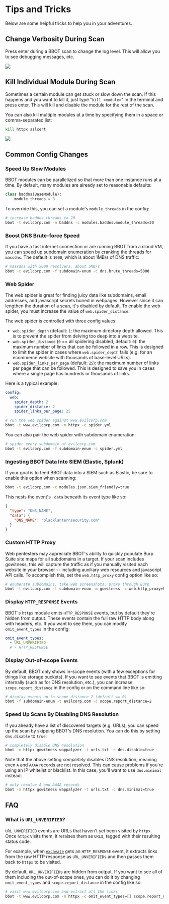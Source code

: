 # Tips and Tricks

Below are some helpful tricks to help you in your adventures.

## Change Verbosity During Scan
Press enter during a BBOT scan to change the log level. This will allow you to see debugging messages, etc.

<img src="https://user-images.githubusercontent.com/20261699/224358855-9411cdc6-68a9-4cc4-828f-e30e4766101a.gif" style="max-width: 45em !important"/>

## Kill Individual Module During Scan
Sometimes a certain module can get stuck or slow down the scan. If this happens and you want to kill it, just type "`kill <module>`" in the terminal and press enter. This will kill and disable the module for the rest of the scan.

You can also kill multiple modules at a time by specifying them in a space or comma-separated list:

```bash
kill httpx sslcert
```

<img src="https://github.com/blacklanternsecurity/bbot/assets/20261699/61ad7123-8879-4c86-afdd-e96d7264b67c" style="max-width: 45em !important"/>

## Common Config Changes

### Speed Up Slow Modules

BBOT modules can be parallelized so that more than one instance runs at a time. By default, many modules are already set to reasonable defaults:

```python
class baddns(BaseModule):
    module_threads = 8
```

To override this, you can set a module's `module_threads` in the config:

```bash
# increase baddns threads to 20
bbot -t evilcorp.com -m baddns -c modules.baddns.module_threads=20
```

### Boost DNS Brute-force Speed

If you have a fast internet connection or are running BBOT from a cloud VM, you can speed up subdomain enumeration by cranking the threads for `massdns`. The default is `1000`, which is about 1MB/s of DNS traffic:

```bash
# massdns with 5000 resolvers, about 5MB/s
bbot -t evilcorp.com -f subdomain-enum -c dns.brute_threads=5000
```

### Web Spider

The web spider is great for finding juicy data like subdomains, email addresses, and javascript secrets buried in webpages. However since it can lengthen the duration of a scan, it's disabled by default. To enable the web spider, you must increase the value of `web.spider_distance`.

The web spider is controlled with three config values:

- `web.spider_depth` (default: `1`: the maximum directory depth allowed. This is to prevent the spider from delving too deep into a website.
- `web.spider_distance` (`0` == all spidering disabled, default: `0`): the maximum number of links that can be followed in a row. This is designed to limit the spider in cases where `web.spider_depth` fails (e.g. for an ecommerce website with thousands of base-level URLs).
- `web.spider_links_per_page` (default: `25`): the maximum number of links per page that can be followed. This is designed to save you in cases where a single page has hundreds or thousands of links.

Here is a typical example:

```yaml title="spider.yml"
config:
  web:
    spider_depth: 2
    spider_distance: 2
    spider_links_per_page: 25
```

```bash
# run the web spider against www.evilcorp.com
bbot -t www.evilcorp.com -m httpx -c spider.yml
```

You can also pair the web spider with subdomain enumeration:

```bash
# spider every subdomain of evilcorp.com
bbot -t evilcorp.com -f subdomain-enum -c spider.yml
```

### Ingesting BBOT Data Into SIEM (Elastic, Splunk)

If your goal is to feed BBOT data into a SIEM such as Elastic, be sure to enable this option when scanning:

```bash
bbot -t evilcorp.com -c modules.json.siem_friendly=true
```

This nests the event's `.data` beneath its event type like so:
```json
{
  "type": "DNS_NAME",
  "data": {
    "DNS_NAME": "blacklanternsecurity.com"
  }
}
```

### Custom HTTP Proxy

Web pentesters may appreciate BBOT's ability to quickly populate Burp Suite site maps for all subdomains in a target. If your scan includes gowitness, this will capture the traffic as if you manually visited each website in your browser -- including auxiliary web resources and javascript API calls. To accomplish this, set the `web.http_proxy` config option like so:

```bash
# enumerate subdomains, take web screenshots, proxy through Burp
bbot -t evilcorp.com -f subdomain-enum -m gowitness -c web.http_proxy=http://127.0.0.1:8080
```

### Display `HTTP_RESPONSE` Events

BBOT's `httpx` module emits `HTTP_RESPONSE` events, but by default they're hidden from output. These events contain the full raw HTTP body along with headers, etc. If you want to see them, you can modify `omit_event_types` in the config:

```yaml title="~/.bbot/config/bbot.yml"
omit_event_types:
  - URL_UNVERIFIED
  # - HTTP_RESPONSE
```

### Display Out-of-scope Events
By default, BBOT only shows in-scope events (with a few exceptions for things like storage buckets). If you want to see events that BBOT is emitting internally (such as for DNS resolution, etc.), you can increase `scope.report_distance` in the config or on the command line like so:
~~~bash
# display events up to scope distance 2 (default == 0)
bbot -f subdomain-enum -t evilcorp.com -c scope.report_distance=2
~~~

### Speed Up Scans By Disabling DNS Resolution

If you already have a list of discovered targets (e.g. URLs), you can speed up the scan by skipping BBOT's DNS resolution. You can do this by setting `dns.disable` to `true`:

~~~bash
# completely disable DNS resolution
bbot -m httpx gowitness wappalyzer -t urls.txt -c dns.disable=true
~~~

Note that the above setting _completely_ disables DNS resolution, meaning even `A` and `AAAA` records are not resolved. This can cause problems if you're using an IP whitelist or blacklist. In this case, you'll want to use `dns.minimal` instead:

~~~bash
# only resolve A and AAAA records
bbot -m httpx gowitness wappalyzer -t urls.txt -c dns.minimal=true
~~~

## FAQ

### What is `URL_UNVERIFIED`?

`URL_UNVERIFIED` events are URLs that haven't yet been visited by `httpx`. Once `httpx` visits them, it reraises them as `URL`s, tagged with their resulting status code.

For example, when [`excavate`](index.md/#types-of-modules) gets an `HTTP_RESPONSE` event, it extracts links from the raw HTTP response as `URL_UNVERIFIED`s and then passes them back to `httpx` to be visited.

By default, `URL_UNVERIFIED`s are hidden from output. If you want to see all of them including the out-of-scope ones, you can do it by changing `omit_event_types` and `scope.report_distance` in the config like so:

```bash
# visit www.evilcorp.com and extract all the links
bbot -t www.evilcorp.com -m httpx -c omit_event_types=[] scope.report_distance=2
```
